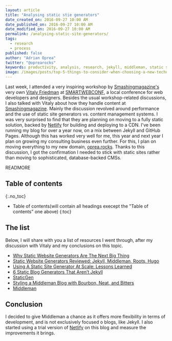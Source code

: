 ```yaml
---
layout: article
title: "Analysing static stie generators"
date_created_on: 2016-09-27 10:00 AM
date_published_on: 2016-09-27 10:00 AM
date_modified_on: 2016-09-27 10:00 AM
permalink: /analysing-static-site-generators/
tags:
  - research
  - process
published: false
author: "Adrian Oprea"
twitter: "@oprearocks"
keywords: productivity, analysis, research, jekyll, middleman, static site generators, blogs, freelancing, consulting, resources
image: /images/posts/top-5-things-to-consider-when-choosing-a-new-technology/post.jpg
---
```


Last week, I attended a very inspiring workshop by [Smashingmagazine's]() very own [Vitaly Friedman]() at [SMARTWEBCONF](), a local conference for web developers and designers. Besides the usual workshop-related discussions, I also talked with Vitaly about how they handle content at [Smashingmagazine]().
Mainly the discussion revolved around performance and the use of static site generators vs. content management systems. I was very surprised to find that they are planning on moving to a fully static solution, backed by [Netlify]() for building and deploying to a CDN.
I've been running my blog for over a year now, on a mix between Jekyll and GitHub Pages. Although this has worked very well for me, this year and next year I plan on growing my consulting business even further. For this, I plan on moving everything to my new domain, [oprea.rocks](). Thanks to this discussion, I got the confirmation I needed to stick with static sites rather than moving to sophisticated, database-backed CMSs.

READMORE

## Table of contents
{:.no_toc}

* Table of contents(will contain all headings execept the "Table of contents" one above)
{:toc}

## The list
Below, I will share with you a list of resources I went through, after my discussion with Vitaly and my conclusions on this topic.

- [Why Static Website Generators Are The Next Big Thing](https://www.smashingmagazine.com/2015/11/modern-static-website-generators-next-big-thing/)
- [Static Website Generators Reviewed: Jekyll, Middleman, Roots, Hugo](https://www.smashingmagazine.com/2015/11/static-website-generators-jekyll-middleman-roots-hugo-review/)
- [Using A Static Site Generator At Scale: Lessons Learned](https://www.smashingmagazine.com/2016/08/using-a-static-site-generator-at-scale-lessons-learned/)
- [6 Static Blog Generators That Aren’t Jekyll](https://www.sitepoint.com/6-static-blog-generators-arent-jekyll/)
- [StaticGen](https://www.staticgen.com/)
- [Styling a Middleman Blog with Bourbon, Neat, and Bitters](https://robots.thoughtbot.com/middleman-bourbon-walkthrough)
- [Middleman](https://middlemanapp.com/)

## Conclusion

I decided to give Middleman a chance as it offers more flexibility in terms of development, and is not exclusively focused o blogs, like Jekyll. I also started using a trial version of [Netlify]() on this blog and measure the improvements it brings.
